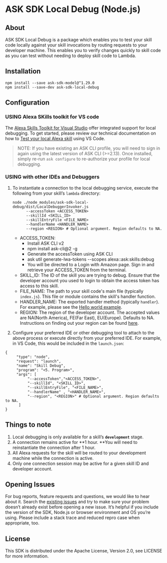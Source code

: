 # ASK SDK Local Debug (Node.js)

## About

ASK SDK Local Debug is a package which enables you to test your skill code locally against your skill invocations by routing requests to your developer machine. This enables you to verify changes quickly to skill code as you can test without needing to deploy skill code to Lambda.

## Installation

```
npm install --save ask-sdk-model@^1.29.0
npm install --save-dev ask-sdk-local-debug
```

## Configuration

### USING Alexa SKills toolkit for VS code

The [Alexa Skills Toolkit for Visual Studio](https://developer.amazon.com/en-US/docs/alexa/ask-toolkit/get-started-with-the-ask-toolkit-for-visual-studio-code.html) offer integrated support for local debugging. To get started, please review our technical documentation on how to [Test your local Alexa skill](https://developer.amazon.com/en-US/docs/alexa/ask-toolkit/vs-code-ask-skills.html#test) using VS Code.


> NOTE: If you have existing an ASK CLI profile, you will need to sign in again using the latest version of ASK CLI (>=2.13). Once installed, simply re-run `ask configure` to re-authorize your profile for local debugging.

### USING with other IDEs and Debuggers

1. To instantiate a connection to the local debugging service, execute the following from your skill’s `lambda` directory:
      ```
      node ./node_modules/ask-sdk-local-debug/dist/LocalDebuggerInvoker.js 
            --accessToken <ACCESS_TOKEN>
            --skillId <SKILL_ID>
            --skillEntryFile <FILE_NAME>
            --handlerName <HANDLER_NAME>
            --region <REGION> # Optional argument. Region defaults to NA.
      ```
      * ACCESS_TOKEN:
        * Install ASK CLI v2
        * npm install ask-cli@2 -g
        * Generate the accessToken using ASK CLI
        * ask util generate-lwa-tokens --scopes alexa::ask:skills:debug
        * You will be directed to a Login with Amazon page. Sign in and retrieve your ACCESS_TOKEN from the terminal.
      * SKILL_ID: The ID of the skill you are trying to debug. Ensure that the developer account you used to login to obtain the access token has access to this skill.
      * FILE_NAME: The path to your skill code's main file (typically `index.js`). This file or module contains the skill's handler function.
      * HANDLER_NAME: The exported handler method (typically `handler`). For example, please see the [Hello world example](https://github.com/alexa/skill-sample-nodejs-hello-world/blob/master/lambda/custom/index.js#L159).
      * REGION: The region of the developer account. The accepted values are NA(North America), FE(Far East), EU(Europe). Defaults to NA. Instructions on finding out your region can be found [here](https://developer.amazon.com/en-US/docs/alexa/ask-toolkit/vs-code-testing-simulator.html#prepare).

3. Configure your preferred IDE or other debugging tool to attach to the above process or execute directly from your preferred IDE. For example, in VS Code, this would be included in the `launch.json`:
```	
{
     "type": "node",
     "request": "launch",
     "name": "Skill Debug",
     "program": "<5. Program>",
     "args": [
          "--accessToken","<ACCESS_TOKEN>",
          "--skillId", "<SKILL_ID>",
          "--skillEntryFile", "<FILE_NAME>",
          "--handlerName" , "<HANDLER_NAME>",
          "--region", "<REGION>" # Optional argument. Region defaults to NA.
      ]
}
```

## Things to note

1. Local debugging is only available for a skill’s **`development`** stage.
2. A connection remains active for **1 hour. **You will need to reinstantiate the connection after 1 hour.
3. All Alexa requests for the skill will be routed to your development machine while the connection is active. 
4. Only one connection session may be active for a given skill ID and developer account.

## Opening Issues

For bug reports, feature requests and questions, we would like to hear about it. Search the [existing issues](https://github.com/alexa/alexa-skills-kit-sdk-for-nodejs/issues) and try to make sure your problem doesn’t already exist before opening a new issue. It’s helpful if you include the version of the SDK, Node.js or browser environment and OS you’re using. Please include a stack trace and reduced repro case when appropriate, too.

## License

This SDK is distributed under the Apache License, Version 2.0, see LICENSE for more information.
